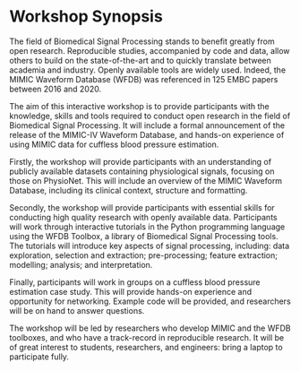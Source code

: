 # Workshop Synopsis

The field of Biomedical Signal Processing stands to benefit greatly from open research. Reproducible studies, accompanied by code and data, allow others to build on the state-of-the-art and to quickly translate between academia and industry. Openly available tools are widely used. Indeed, the MIMIC Waveform Database (WFDB) was referenced in 125 EMBC papers between 2016 and 2020.

The aim of this interactive workshop is to provide participants with the knowledge, skills and tools required to conduct open research in the field of Biomedical Signal Processing. It will include a formal announcement of the release of the MIMIC-IV Waveform Database, and hands-on experience of using MIMIC data for cuffless blood pressure estimation.

Firstly, the workshop will provide participants with an understanding of publicly available datasets containing physiological signals, focusing on those on PhysioNet. This will include an overview of the MIMIC Waveform Database, including its clinical context, structure and formatting.

Secondly, the workshop will provide participants with essential skills for conducting high quality research with openly available data. Participants will work through interactive tutorials in the Python programming language using the WFDB Toolbox, a library of Biomedical Signal Processing tools. The tutorials will introduce key aspects of signal processing, including: data exploration, selection and extraction; pre-processing; feature extraction; modelling; analysis; and interpretation.

Finally, participants will work in groups on a cuffless blood pressure estimation case study. This will provide hands-on experience and opportunity for networking. Example code will be provided, and researchers will be on hand to answer questions.

The workshop will be led by researchers who develop MIMIC and the WFDB toolboxes, and who have a track-record in reproducible research. It will be of great interest to students, researchers, and engineers: bring a laptop to participate fully.


